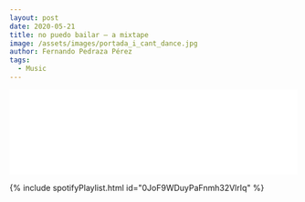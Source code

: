 ```yaml
---
layout: post
date: 2020-05-21
title: no puedo bailar — a mixtape
image: /assets/images/portada_i_cant_dance.jpg
author: Fernando Pedraza Pérez
tags:
  - Music
---
```


<iframe class="slideshow-iframe" src="/slides/my-pics1.html"
style="width:100%" frameborder="0" scrolling="no" onload="resizeIframe(this)"></iframe>

{% include spotifyPlaylist.html id="0JoF9WDuyPaFnmh32VlrIq" %}
